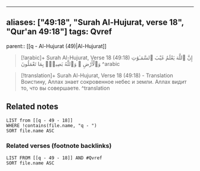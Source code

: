 
---
aliases: ["49:18", "Surah Al-Hujurat, verse 18", "Qur'an 49:18"]
tags: Qvref
---

parent:: [[q - Al-Hujurat (49)|Al-Hujurat]]

> [!arabic]+ Surah Al-Hujurat, Verse 18 (49:18)
> <span class="quran-arabic">إِنَّ ٱللَّهَ يَعْلَمُ غَيْبَ ٱلسَّمَـٰوَٰتِ وَٱلْأَرْضِ ۚ وَٱللَّهُ بَصِيرٌۢ بِمَا تَعْمَلُونَ</span>
^arabic

> [!translation]+ Surah Al-Hujurat, Verse 18 (49:18) - Translation
> Воистину, Аллах знает сокровенное небес и земли. Аллах видит то, что вы совершаете.
^translation



## Related notes
```dataview
LIST from [[q - 49 - 18]]
WHERE !contains(file.name, "q - ")
SORT file.name ASC
```

### Related verses (footnote backlinks)
```dataview
LIST FROM [[q - 49 - 18]] AND #Qvref
SORT file.name ASC
```

